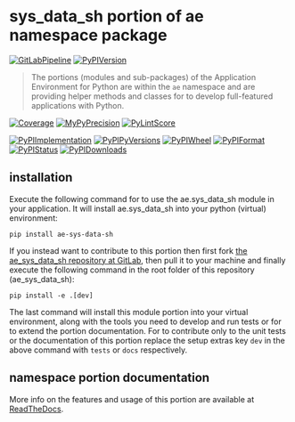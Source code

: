 <!--
  THIS FILE IS EXCLUSIVELY MAINTAINED IN THE NAMESPACE ROOT PACKAGE. CHANGES HAVE TO BE DONE THERE.
  All changes will be deployed automatically to all the portions of this namespace package.
-->
# sys_data_sh portion of ae namespace package

[![GitLabPipeline](https://img.shields.io/gitlab/pipeline/ae-group/ae_sys_data_sh/master?logo=python)](
    https://gitlab.com/ae-group/ae_sys_data_sh)
[![PyPIVersion](https://img.shields.io/pypi/v/ae_sys_data_sh)](
    https://pypi.org/project/ae-sys-data-sh/#history)

>The portions (modules and sub-packages) of the Application Environment for Python are within
the `ae` namespace and are providing helper methods and classes for to develop
full-featured applications with Python.

[![Coverage](https://ae-group.gitlab.io/ae_sys_data_sh/coverage.svg)](
    https://ae-group.gitlab.io/ae_sys_data_sh/coverage/ae_sys_data_sh_py.html)
[![MyPyPrecision](https://ae-group.gitlab.io/ae_sys_data_sh/mypy.svg)](
    https://ae-group.gitlab.io/ae_sys_data_sh/lineprecision.txt)
[![PyLintScore](https://ae-group.gitlab.io/ae_sys_data_sh/pylint.svg)](
    https://ae-group.gitlab.io/ae_sys_data_sh/pylint.log)

[![PyPIImplementation](https://img.shields.io/pypi/implementation/ae_sys_data_sh)](
    https://pypi.org/project/ae-sys-data-sh/)
[![PyPIPyVersions](https://img.shields.io/pypi/pyversions/ae_sys_data_sh)](
    https://pypi.org/project/ae-sys-data-sh/)
[![PyPIWheel](https://img.shields.io/pypi/wheel/ae_sys_data_sh)](
    https://pypi.org/project/ae-sys-data-sh/)
[![PyPIFormat](https://img.shields.io/pypi/format/ae_sys_data_sh)](
    https://pypi.org/project/ae-sys-data-sh/)
[![PyPIStatus](https://img.shields.io/pypi/status/ae_sys_data_sh)](
    https://libraries.io/pypi/ae-sys-data-sh)
[![PyPIDownloads](https://img.shields.io/pypi/dm/ae_sys_data_sh)](
    https://pypi.org/project/ae-sys-data-sh/#files)


## installation


Execute the following command for to use the ae.sys_data_sh module in your
application. It will install ae.sys_data_sh into your python (virtual) environment:
 
```shell script
pip install ae-sys-data-sh
```

If you instead want to contribute to this portion then first fork
[the ae_sys_data_sh repository at GitLab](https://gitlab.com/ae-group/ae_sys_data_sh "ae.sys_data_sh code repository"),
then pull it to your machine and finally execute the following command in the root folder
of this repository (ae_sys_data_sh):

```shell script
pip install -e .[dev]
```

The last command will install this module portion into your virtual environment, along with
the tools you need to develop and run tests or for to extend the portion documentation.
For to contribute only to the unit tests or the documentation of this portion replace
the setup extras key `dev` in the above command with `tests` or `docs` respectively.


## namespace portion documentation

More info on the features and usage of this portion are available at
[ReadTheDocs](https://ae.readthedocs.io/en/latest/_autosummary/ae.sys_data_sh.html#module-ae.sys_data_sh
"ae_sys_data_sh documentation").

<!-- Common files version 0.0.60 deployed version 0.1.4 (with 0.0.60)
     to https://gitlab.com/ae-group as ae_sys_data_sh module as well as
     to https://ae-group.gitlab.io with CI check results as well as
     to https://pypi.org/project/ae-sys-data-sh as namespace portion ae-sys-data-sh.
-->
